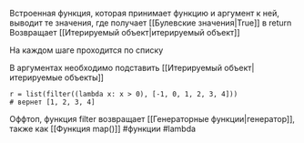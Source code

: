 Встроенная функция, которая принимает функцию и аргумент к ней, выводит те значения, где получает [[Булевские значения|True]] в return
Возвращает [[Итерируемый объект|итерируемый объект]]

На каждом шаге проходится по списку

В аргументах необходимо подставить [[Итерируемый объект|итерируемые объекты]]

```
r = list(filter((lambda x: x > 0), [-1, 0, 1, 2, 3, 4]))
# вернет [1, 2, 3, 4]
```


Оффтоп, функция filter возвращает [[Генераторные функции|генератор]], также как [[Функция map()]]
#функции #lambda 